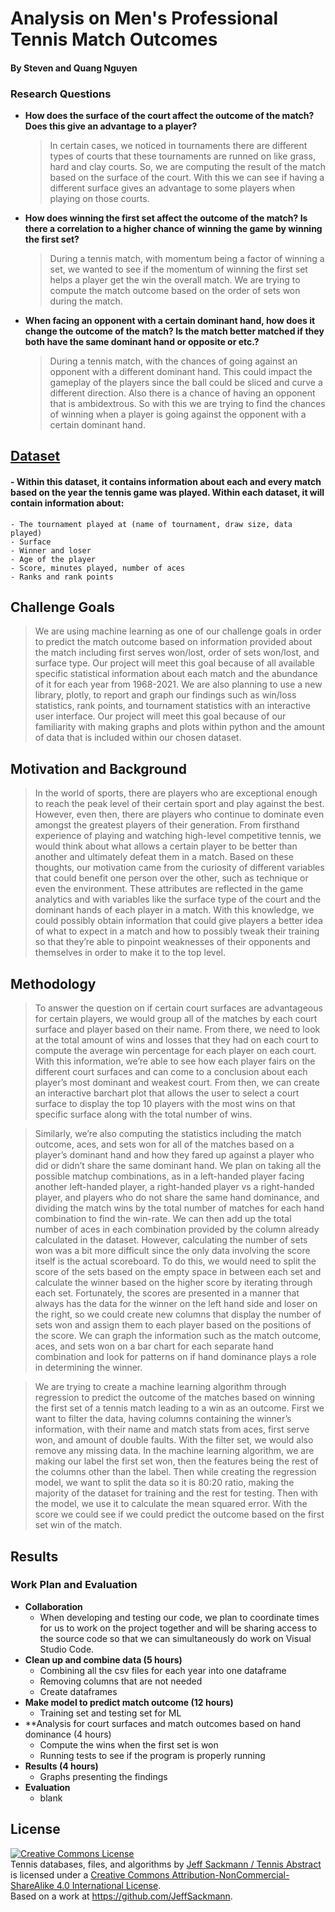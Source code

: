 # Analysis on Men's Professional Tennis Match Outcomes
#### By Steven and Quang Nguyen

### Research Questions

-   **How does the surface of the court affect the outcome of the match? Does this give an advantage to a player?**
    > In certain cases, we noticed in tournaments there are different types of courts that these tournaments are runned on like grass, hard and clay courts. So, we are computing the result of the match based on the surface of the court. With this we can see if having a different surface gives an advantage to some players when playing on those courts.
-   **How does winning the first set affect the outcome of the match? Is there a correlation to a higher chance of winning the game by winning the first set?**
    > During a tennis match, with momentum being a factor of winning a set, we wanted to see if the momentum of winning the first set helps a player get the win the overall match. We are trying to compute the match outcome based on the order of sets won during the match.
-   **When facing an opponent with a certain dominant hand, how does it change the outcome of the match? Is the match better matched if they both have the same dominant hand or opposite or etc.?**
    > During a tennis match, with the chances of going against an opponent with a different dominant hand. This could impact the gameplay of the players since the ball could be sliced and curve a different direction. Also there is a chance of having an opponent that is ambidextrous. So with this we are trying to find the chances of winning when a player is going against the opponent with a certain dominant hand.

## [Dataset](https://github.com/JeffSackmann/tennis_atp)
#### - Within this dataset, it contains information about each and every match based on the year the tennis game was played. Within each dataset, it will contain information about:
    - The tournament played at (name of tournament, draw size, data played)
    - Surface
    - Winner and loser
    - Age of the player
    - Score, minutes played, number of aces
    - Ranks and rank points

## Challenge Goals
> We are using machine learning as one of our challenge goals in order to predict the match outcome based on information provided about the match including first serves won/lost, order of sets won/lost, and surface type. Our project will meet this goal because of all available specific statistical information about each match and the abundance of it for each year from 1968-2021.
> We are also planning to use a new library, plotly, to report and graph our findings such as win/loss statistics, rank points, and tournament statistics with an interactive user interface. Our project will meet this goal because of our familiarity with making graphs and plots within python and the amount of data that is included within our chosen dataset.

## Motivation and Background
> In the world of sports, there are players who are exceptional enough to reach the peak level of their certain sport and play against the best. However, even then, there are players who continue to dominate even amongst the greatest players of their generation. From firsthand experience of playing and watching high-level competitive tennis, we would think about what allows a certain player to be better than another and ultimately defeat them in a match. Based on these thoughts, our motivation came from the curiosity of different variables that could benefit one person over the other, such as technique or even the environment. These attributes are reflected in the game analytics and with variables like the surface type of the court and the dominant hands of each player in a match. With this knowledge, we could possibly obtain information that could give players a better idea of what to expect in a match and how to possibly tweak their training so that they’re able to pinpoint weaknesses of their opponents and themselves in order to make it to the top level.

## Methodology
> To answer the question on if certain court surfaces are advantageous for certain players, we would group all of the matches by each court surface and player based on their name. From there, we need to look at the total amount of wins and losses that they had on each court to compute the average win percentage for each player on each court. With this information, we’re able to see how each player fairs on the different court surfaces and can come to a conclusion about each player’s most dominant and weakest court. From then, we can create an interactive barchart plot that allows the user to select a court surface to display the top 10 players with the most wins on that specific surface along with the total number of wins.

> Similarly, we’re also computing the statistics including the match outcome, aces, and sets won for all of the matches based on a player’s dominant hand and how they fared up against a player who did or didn’t share the same dominant hand. We plan on taking all the possible matchup combinations, as in a left-handed player facing another left-handed player, a right-handed player vs a right-handed player, and players who do not share the same hand dominance, and dividing the match wins by the total number of matches for each hand combination to find the win-rate. We can then add up the total number of aces in each combination provided by the column already calculated in the dataset. However, calculating the number of sets won was a bit more difficult since the only data involving the score itself is the actual scoreboard. To do this, we would need to split the score of the sets based on the empty space in between each set and calculate the winner based on the higher score by iterating through each set. Fortunately, the scores are presented in a manner that always has the data for the winner on the left hand side and loser on the right, so we could create new columns that display the number of sets won and assign them to each player based on the positions of the score. We can graph the information such as the match outcome, aces, and sets won on a bar chart for each separate hand combination and look for patterns on if hand dominance plays a role in determining the winner.

> We are trying to create a machine learning algorithm through regression to predict the outcome of the matches based on winning the first set of a tennis match leading to a win as an outcome. First we want to filter the data, having columns containing the winner’s information, with their name and match stats from aces, first serve won, and amount of double faults. With the filter set, we would also remove any missing data. In the machine learning algorithm, we are making our label the first set won, then the features being the rest of the columns other than the label. Then while creating the regression model, we want to split the data so it is 80:20 ratio, making the majority of the dataset for training and the rest for testing. Then with the model, we use it to calculate the mean squared error. With the score we could see if we could predict the outcome based on the first set win of the match.

## Results

### Work Plan and Evaluation
- **Collaboration**
    - When developing and testing our code, we plan to coordinate times for us to work on the project together and will be sharing access to the source code so that we can simultaneously do work on Visual Studio Code.
- **Clean up and combine data (5 hours)**
    - Combining all the csv files for each year into one dataframe 
    - Removing columns that are not needed
    - Create dataframes
- **Make model to predict match outcome (12 hours)**
    - Training set and testing set for ML
- **Analysis for court surfaces and match outcomes based on hand dominance (4 hours)
    - Compute the wins when the first set is won
    - Running tests to see if the program is properly running
- **Results (4 hours)**
    - Graphs presenting the findings
- **Evaluation**
    - blank

## License

<a rel="license" href="http://creativecommons.org/licenses/by-nc-sa/4.0/"><img alt="Creative Commons License" style="border-width:0" src="https://i.creativecommons.org/l/by-nc-sa/4.0/88x31.png" /></a><br /><span xmlns:dct="http://purl.org/dc/terms/" href="http://purl.org/dc/dcmitype/Dataset" property="dct:title" rel="dct:type">Tennis databases, files, and algorithms</span> by <a xmlns:cc="http://creativecommons.org/ns#" href="http://www.tennisabstract.com/" property="cc:attributionName" rel="cc:attributionURL">Jeff Sackmann / Tennis Abstract</a> is licensed under a <a rel="license" href="http://creativecommons.org/licenses/by-nc-sa/4.0/">Creative Commons Attribution-NonCommercial-ShareAlike 4.0 International License</a>.<br />Based on a work at <a xmlns:dct="http://purl.org/dc/terms/" href="https://github.com/JeffSackmann" rel="dct:source">https://github.com/JeffSackmann</a>.